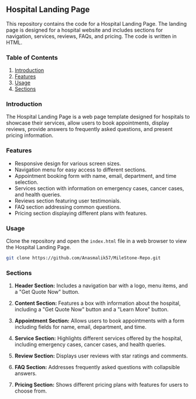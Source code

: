 ## Hospital Landing Page

This repository contains the code for a Hospital Landing Page. The landing page is designed for a hospital website and includes sections for navigation, services, reviews, FAQs, and pricing. The code is written in HTML.

### Table of Contents

1. [Introduction](#introduction)
2. [Features](#features)
3. [Usage](#usage)
4. [Sections](#sections)

### Introduction

The Hospital Landing Page is a web page template designed for hospitals to showcase their services, allow users to book appointments, display reviews, provide answers to frequently asked questions, and present pricing information.

### Features

- Responsive design for various screen sizes.
- Navigation menu for easy access to different sections.
- Appointment booking form with name, email, department, and time selection.
- Services section with information on emergency cases, cancer cases, and health queries.
- Reviews section featuring user testimonials.
- FAQ section addressing common questions.
- Pricing section displaying different plans with features.

### Usage

Clone the repository and open the `index.html` file in a web browser to view the Hospital Landing Page.

```bash
git clone https://github.com/Anasmalik57/MileStone-Repo.git
```

### Sections

1. **Header Section:** Includes a navigation bar with a logo, menu items, and a "Get Quote Now" button.

2. **Content Section:** Features a box with information about the hospital, including a "Get Quote Now" button and a "Learn More" button.

3. **Appointment Section:** Allows users to book appointments with a form including fields for name, email, department, and time.

4. **Service Section:** Highlights different services offered by the hospital, including emergency cases, cancer cases, and health queries.

5. **Review Section:** Displays user reviews with star ratings and comments.

6. **FAQ Section:** Addresses frequently asked questions with collapsible answers.

7. **Pricing Section:** Shows different pricing plans with features for users to choose from.


